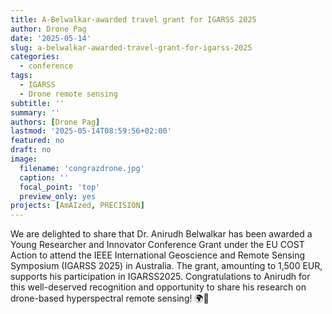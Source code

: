 ```yaml
---
title: A-Belwalkar-awarded travel grant for IGARSS 2025
author: Drone Pag
date: '2025-05-14'
slug: a-belwalkar-awarded-travel-grant-for-igarss-2025
categories:
  - conference
tags:
  - IGARSS
  - Drone remote sensing
subtitle: ''
summary: ''
authors: [Drone Pag]
lastmod: '2025-05-14T08:59:56+02:00'
featured: no
draft: no
image:
  filename: 'congrazdrone.jpg'
  caption: ''
  focal_point: 'top'
  preview_only: yes
projects: [AmAIzed, PRECISION]
---
```


We are delighted to share that Dr. Anirudh Belwalkar has been awarded a Young Researcher and Innovator Conference Grant under the EU COST Action to attend the IEEE International Geoscience and Remote Sensing Symposium (IGARSS 2025) in Australia. 
The grant, amounting to 1,500 EUR, supports his participation in IGARSS2025. 
Congratulations to Anirudh for this well-deserved recognition and opportunity to share his research on drone-based hyperspectral remote sensing! 🌍🚀


